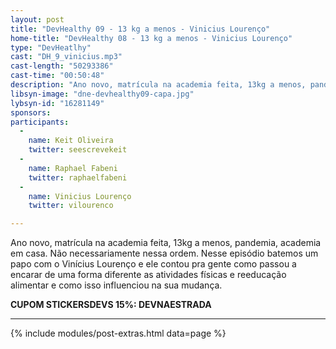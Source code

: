 ```yaml
---
layout: post
title: "DevHealthy 09 - 13 kg a menos - Vinicius Lourenço"
home-title: "DevHealthy 08 - 13 kg a menos - Vinicius Lourenço"
type: "DevHeatlhy"
cast: "DH_9_vinicius.mp3"
cast-length: "50293386"
cast-time: "00:50:48"
description: "Ano novo, matrícula na academia feita, 13kg a menos, pandemia, academia em casa. Não necessariamente nessa ordem. Nesse episódio batemos um papo com o Vinícius Lourenço e ele contou pra gente como passou a encarar de uma forma diferente as atividades físicas e reeducação alimentar e como isso influenciou na sua mudança."
libsyn-image: "dne-devhealthy09-capa.jpg"
lybsyn-id: "16281149"
sponsors:
participants:
  -
    name: Keit Oliveira
    twitter: seescrevekeit
  -
    name: Raphael Fabeni
    twitter: raphaelfabeni
  -
    name: Vinicius Lourenço
    twitter: vilourenco

---
```


Ano novo, matrícula na academia feita, 13kg a menos, pandemia, academia em casa. Não necessariamente nessa ordem. Nesse episódio batemos um papo com o Vinícius Lourenço e ele contou pra gente como passou a encarar de uma forma diferente as atividades físicas e reeducação alimentar e como isso influenciou na sua mudança.

<strong>CUPOM STICKERSDEVS 15%: DEVNAESTRADA</strong>

---

{% include modules/post-extras.html data=page %}
